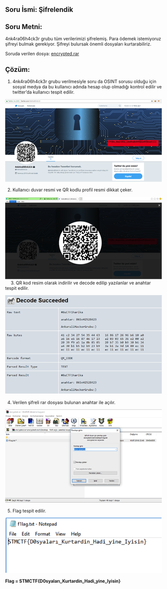 ## Soru İsmi: Şifrelendik

## Soru Metni: 

4nk4ra06h4ck3r grubu tüm verilerimizi şifrelemiş. Para ödemek istemiyoruz şifreyi bulmak gerekiyor. Şifreyi bulursak önemli dosyaları kurtarabiliriz.

Soruda verilen dosya: [encrypted.rar](encrypted.rar)

## Çözüm: 

1. 4nk4ra06h4ck3r grubu verilmesiyle soru da OSINT sorusu olduğu için sosyal medya da bu kullanıcı adında hesap olup olmadığı kontrol edilir ve twitter’da kullanıcı tespit edilir.

![Preview](s1.png)

2. Kullanıcı duvar resmi ve QR kodlu profil resmi dikkat çeker.
 
![Preview](s2.png)
 
3. QR kod resim olarak indirilir ve decode edilip yazılanlar ve anahtar tespit edilir.
 
![Preview](s3.png)

4. Verilen şifreli rar dosyası bulunan anahtar ile açılır.
 
![Preview](s4.png)

5. Flag tespit edilir.
 
![Preview](s5.png)

**Flag  = STMCTF{D0syaları_Kurtardin_Hadi_yine_Iyisin}**
